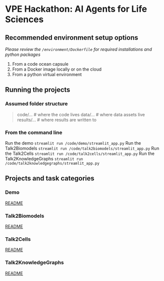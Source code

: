 # VPE Hackathon: AI Agents for Life Sciences

## Recommended environment setup options
*Please review the `/environment/Dockerfile` for required installations and python packages*<br>
1. From a code ocean capsule
2. From a Docker image locally or on the cloud
3. From a python virtual environment

## Running the projects
### Assumed folder structure
> code/... # where the code lives
> data/... # where data assets live
> results/... # where results are written to

### From the command line
Run the demo
`streamlit run /code/demo/streamlit_app.py`
Run the Talk2Biomodels
`streamlit run /code/talk2biomodels/streamlit_app.py`
Run the Talk2Cells
`streamlit run /code/talk2cells/streamlit_app.py`
Run the Talk2KnowledgeGraphs
`streamlit run /code/talk2knowledgegraphs/streamlit_app.py`

## Projects and task categories
### Demo

[README](./code/demo/README.md)
### Talk2Biomodels
[README](./code/talk2biomodels/README.md)
### Talk2Cells
[README](./code/talk2cells/README.md)
### Talk2KnowledgeGraphs
[README](./code/talk2knowledgegraphs/README.md)